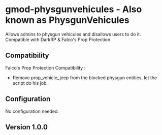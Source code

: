 # gmod-physgunvehicules - Also known as PhysgunVehicules
Allows admins to physgun vehicules and disallows users to do it. Compatible with DarkRP & Falco's Prop Protection 

## Compatibility
Falco's Prop Protection Compatibility :
- Remove prop_vehicle_jeep from the blocked physgun entities, let the script do his job.

## Configuration
No configuration needed.

## Version 1.0.0
